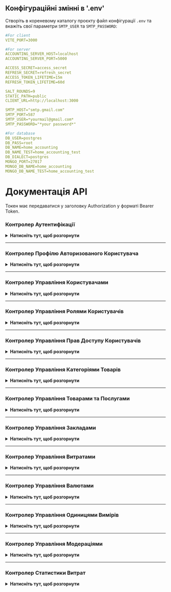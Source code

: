 ## Конфігураційні змінні в '.env'

Створіть в кореневому каталогу проєкту файл конфігурації `.env` та вкажіть свої параметри `SMTP_USER` та `SMTP_PASSWORD`:

```yaml
#For client
VITE_PORT=3000

#For server
ACCOUNTING_SERVER_HOST=localhost
ACCOUNTING_SERVER_PORT=5000

ACCESS_SECRET=access_secret
REFRESH_SECRET=refresh_secret
ACCESS_TOKEN_LIFETIME=15m
REFRESH_TOKEN_LIFETIME=60d

SALT_ROUNDS=9
STATIC_PATH=public
CLIENT_URL=http://localhost:3000

SMTP_HOST="smtp.gmail.com"
SMTP_PORT=587
SMTP_USER=*yourmail@gmail.com*
SMTP_PASSWORD="*your password*"

#For database
DB_USER=postgres
DB_PASS=root
DB_NAME=home_accounting
DB_NAME_TEST=home_accounting_test
DB_DIALECT=postgres
MONGO_PORT=27017
MONGO_DB_NAME=home_accounting
MONGO_DB_NAME_TEST=home_accounting_test
```

# Документація API

Токен має передаватися у заголовку Authorization у форматі Bearer Token.

### Контролер Аутентифікації

<details>
  <summary><strong>Натисніть тут, щоб розгорнути</strong></summary>
  
Цей контролер відповідає за реєстрацію, авторизацію та відновлення паролю користувача.

#### 1. Реєстрація користувача

**Метод**: POST  
**URL**: `/api/auth/registration`  
**Опис**: Створює нового користувача  
**Доступ лише для авторизованих користувачів**: Ні

**Тіло запиту**:

```json
{
  "fullName": "Микола Щербак",
  "email": "m.scherbak93801@gmail.com",
  "password": "Qwerty12"
}
```

**Приклад відповіді**:

```json
{
  "accessToken": "JWT access токен",
  "refreshToken": "JWT refresh токен",
  "user": {
    "uuid": "UUID користувача",
    "fullName": "Микола Щербак",
    "emailConfirm": "Очікує підтвердження",
    "role": "Users",
    "photo": ""
  },
  "permissions": ["ADD_ESTABLISHMENTS", "EDIT_ESTABLISHMENTS"]
}
```

---

#### 2. Логін користувача

**Метод**: POST  
**URL**: `/api/auth/login`  
**Опис**: Логін користувача, видає JWT токени  
**Доступ лише для авторизованих користувачів**: Ні

**Тіло запиту**:

```json
{
  "email": "m.scherbak93801@gmail.com",
  "password": "Qwerty12"
}
```

**Приклад відповіді**:

```json
{
  "accessToken": "JWT access токен",
  "refreshToken": "JWT refresh токен",
  "user": {
    "uuid": "UUID користувача",
    "fullName": "Микола Щербак",
    "emailConfirm": "Очікує підтвердження",
    "role": "Users",
    "photo": ""
  },
  "permissions": ["ADD_ESTABLISHMENTS", "EDIT_ESTABLISHMENTS"]
}
```

---

#### 3. Логаут користувача

**Метод**: GET  
**URL**: `/api/auth/logout`  
**Опис**: Видаляє refresh токен і завершує сесію користувача  
**Доступ лише для авторизованих користувачів**: Ні  
**Тіло запиту**: не потрібне  
**Приклад відповіді**: 200 OK

---

#### 4. Оновлення токенів (Refresh)

**Метод**: GET  
**URL**: `/api/auth/refresh`  
**Опис**: Оновлює JWT токени, використовуючи refresh токен з cookies  
**Доступ лише для авторизованих користувачів**: Так  
**Тіло запиту**: не потрібне

**Приклад відповіді**:

```json
{
  "accessToken": "JWT access токен",
  "refreshToken": "JWT refresh токен",
  "user": {
    "uuid": "UUID користувача",
    "fullName": "Микола Щербак",
    "emailConfirm": "Очікує підтвердження",
    "role": "Users",
    "photo": ""
  },
  "permissions": ["ADD_ESTABLISHMENTS", "EDIT_ESTABLISHMENTS"]
}
```

---

#### 5. Запит на скидання паролю

**Метод**: POST  
**URL**: `/api/auth/forgot`  
**Опис**: Відправляє на електронну пошту користувача посилання для скидання пароля  
**Доступ лише для авторизованих користувачів**: Ні

**Тіло запиту**:

```json
{
  "email": "m.scherbak93801@gmail.com"
}
```

**Приклад відповіді**:

```json
{
  "severity": "success",
  "title": "Скидання паролю...",
  "message": "На Вашу електронну адресу відправлено повідомлення з подальшими інструкціями"
}
```

---

#### 6. Перенаправлення на сторінку для скидання паролю

**Метод**: GET  
**URL**: `/api/auth/reset-password`  
**Опис**: Перевіряє токен для скидання пароля і перенаправляє користувача на сторінку введення нового пароля  
**Доступ лише для авторизованих користувачів**: Ні  
**Тіло запиту**: не потрібне  
**Приклад відповіді**: 301 Redirect

---

#### 7. Скидання паролю

**Метод**: POST  
**URL**: `/api/auth/reset?token={uuid_token}`  
**Опис**: Скидає пароль користувача за допомогою токена для скидання пароля  
**Доступ лише для авторизованих користувачів**: Ні

**Тіло запиту**:

```json
{
  "newPassword": "Qwerty12",
  "confirmNewPassword": "Qwerty12"
}
```

**Приклад відповіді**:

```json
{
  "severity": "success",
  "title": "Скидання паролю...",
  "message": "Ваш пароль успішно змінено"
}
```

</details>

---

### Контролер Профілю Авторизованого Користувача

<details>
  <summary><strong>Натисніть тут, щоб розгорнути</strong></summary>

Цей контролер відповідає за управління профілем поточного залогіненого користувача.

#### 1. Перегляд даних профілю поточного користувача

**Метод**: GET  
**URL**: `/api/profile`  
**Опис**: Отримує профіль поточного залогіненого користувача  
**Доступ лише для авторизованих користувачів**: Так  
**Тіло запиту**: не потрібне

**Приклад відповіді**:

```json
{
  "uuid": "UUID поточного користувача",
  "fullName": "Повне ім'я користувача",
  "role": {
    "UUID ролі користувача",
    "Назва ролі користувача"
  },
  "photo": "Ім'я файлу фото користувача (якщо є)",
  "email": "Email користувача",
  "emailConfirm": "Статус підтвердження email користувача",
  "creation": {
    "createdAt": "Дата та час створення облікового запису",
    "updatedAt": "Дата та час редагування облікового запису"
  },
  "permissions": [
    {
      "uuid": "UUID права доступу",
      "title": "НАЗВА_ПРАВА_ДОСТУПУ"
    },
    ...
  ]
}
```

---

#### 2. Підтвердження email нового користувача

**Метод**: GET  
**URL**: `/api/profile/confirm?token={uuid_token}`  
**Опис**: Підтверджує email користувача за допомогою токена  
**Доступ лише для авторизованих користувачів**: Так  
**Тіло запиту**: не потрібне  
**Приклад відповіді**: 301 Redirect

---

#### 3. Повторне відправлення посилання для підтвердження email

**Метод**: GET  
**URL**: `/api/profile/resend`  
**Опис**: Повторно надсилає лист для підтвердження email  
**Доступ лише для авторизованих користувачів**: Так  
**Тіло запиту**: не потрібне  
**Приклад відповіді**: 301 Redirect

---

#### 4. Редагування даних профілю поточного користувача

**Метод**: PATCH  
**URL**: `/api/profile`  
**Опис**: Оновлює профіль поточного залогіненого користувача  
**Доступ лише для авторизованих користувачів**: Так

**Тіло запиту**:

```json
{
  "fullName": "Євген Коваленко",
  "email": "new_mail@gmail.com (необов'язково)",
  "role": "Administrators (необов'язково)"
}
```

**Приклад відповіді**:

```json
{
  "accessToken": "JWT access токен",
  "refreshToken": "JWT refresh токен",
  "user": {
    "uuid": "UUID користувача",
    "fullName": "Євген Коваленко",
    "emailConfirm": "Очікує підтвердження",
    "role": "Administrators",
    "photo": ""
  },
  "permissions": ["ADD_ESTABLISHMENTS", "EDIT_ESTABLISHMENTS"]
}
```

---

#### 5. Зміна пароля поточного користувача

**Метод**: PATCH  
**URL**: `/api/profile/password`  
**Опис**: Оновлює пароль поточного користувача  
**Доступ лише для авторизованих користувачів**: Так

**Тіло запиту**:

```json
{
  "newPassword": "Qwerty12",
  "confirmNewPassword": "Qwerty12"
}
```

**Приклад відповіді**:

```json
{
  "accessToken": "JWT access токен",
  "refreshToken": "JWT refresh токен",
  "user": {
    "uuid": "UUID користувача",
    "fullName": "Євген Коваленко",
    "emailConfirm": "Очікує підтвердження",
    "role": "Administrators",
    "photo": ""
  },
  "permissions": ["ADD_ESTABLISHMENTS", "EDIT_ESTABLISHMENTS"]
}
```

---

#### 6. Зміна фото користувача

**Метод**: PATCH  
**URL**: `/api/profile/photo`  
**Опис**: Оновлює аватар користувача  
**Доступ лише для авторизованих користувачів**: Так  
**Формат запиту**: FormData

**Тіло запиту**:

```json
{
  "photo": "(файл зображення)"
}
```

**Приклад відповіді**:

```json
{
  "uuid": "UUID користувача",
  "photo": "1730713568386-evgen.kovalenko.jpg"
}
```

---

#### 7. Видалення фото користувача

**Метод**: DELETE  
**URL**: `/api/profile/photo`  
**Опис**: Видаляє аватар користувача, повертаючи його до дефолтного  
**Доступ лише для авторизованих користувачів**: Так  
**Тіло запиту**: не потрібне

**Приклад відповіді**:

```json
{
  "uuid": "UUID користувача",
  "photo": ""
}
```

---

#### 8. Видалення облікового запису користувача

**Метод**: DELETE  
**URL**: `/api/profile`  
**Опис**: Видаляє обліковий запис поточного користувача  
**Доступ лише для авторизованих користувачів**: Так  
**Тіло запиту**: не потрібне  
**Приклад відповіді**: 200 OK

</details>

---

### Контролер Управління Користувачами

<details>
  <summary><strong>Натисніть тут, щоб розгорнути</strong></summary>

Цей контролер відповідає за управління користувачами, редагування профілів, перегляд та видалення їхніх даних.

#### 1. Отримання списку всіх користувачів

**Метод**: GET  
**URL**: `/api/users`  
**Опис**: Повертає список користувачів з підтримкою пагінації, сортування та фільтрації за статусом  
**Доступ лише для авторизованих користувачів**: Так  
**Тіло запиту**: не потрібне

**Параметри запиту**:

- `limit` - кількість елементів на сторінці (за замовчуванням 5)
- `offset` - кількість елементів, які потрібно пропустити
- `emailConfirm` - поле для фільтрації списку (за замовчуванням `all`)
- `sort` - поле для сортування (за замовчуванням `uuid`)
- `order` - напрям сортування (`asc` або `desc`, за замовчуванням `asc`)

**Приклад відповіді**:

```json
[
  {
    "uuid": "UUID користувача",
    "fullName": "Повне ім'я користувача",
    "photo": "Ім'я файлу фото користувача (якщо є)",
  },
  ...
]
```

---

#### 2. Перегляд даних користувача за UUID

**Метод**: GET  
**URL**: `/api/users/{uuid}`  
**Опис**: Отримує інформацію про користувача за його UUID. Потрібні права доступу `FULL_PROFILE_VIEWER` або `LIMITED_PROFILE_VIEWER`  
**Доступ лише для авторизованих користувачів**: Так  
**Тіло запиту**: не потрібне

**Приклад відповіді, якщо поточний залогінений користувач має дозвіл FULL_PROFILE_VIEWER**:

```json
{
  "uuid": "UUID користувача",
  "fullName": "Повне ім'я користувача",
  "role": {
    "uuid": "UUID ролі користувача",
    "title": "Назва ролі користувача"
  },
  "photo": "Ім'я файлу фото користувача (якщо є)",
  "email": "Email користувача",
  "emailConfirm": "Статус підтвердження email користувача",
  "creation": {
    "createdAt": "Дата та час створення облікового запису",
    "updatedAt": "Дата та час редагування облікового запису"
  },
  "permissions": [
    {
      "uuid": "UUID права доступу",
      "title": "НАЗВА_ПРАВА_ДОСТУПУ"
    },
    ...
  ]
}
```

**Приклад відповіді, якщо поточний залогінений користувач має дозвіл LIMITED_PROFILE_VIEWER**:

```json
{
  "uuid": "UUID користувача",
  "fullName": "Повне ім'я користувача",
  "role": {
    "uuid": "UUID ролі користувача",
    "title": "Назва ролі користувача"
  },
  "photo": "Ім'я файлу фото користувача (якщо є)",
  "creation": {
    "createdAt": "Дата та час створення облікового запису",
    "updatedAt": "Дата та час редагування облікового запису"
  }
}
```

---

#### 3. Редагування даних користувача за UUID

**Метод**: PATCH  
**URL**: `/api/users/{uuid}`  
**Опис**: Оновлює інформацію про користувача за його UUID. Потрібні права доступу `EDIT_USERS`  
**Доступ лише для авторизованих користувачів**: Так

**Тіло запиту**:

```json
{
  "fullName": "Євген Коваленко",
  "email": "new_mail@gmail.com (необов'язково)",
  "role": "Administrators (необов'язково)"
}
```

**Приклад відповіді**:

```json
{
  "accessToken": "JWT access токен",
  "refreshToken": "JWT refresh токен",
  "user": {
    "uuid": "UUID користувача",
    "fullName": "Євген Коваленко",
    "emailConfirm": "Очікує підтвердження",
    "role": "Administrators",
    "photo": ""
  },
  "permissions": ["ADD_ESTABLISHMENTS", "EDIT_ESTABLISHMENTS"]
}
```

---

#### 4. Зміна пароля поточного користувача за UUID

**Метод**: PATCH  
**URL**: `/api/users/{uuid}/password`  
**Опис**: Оновлює пароль облікового запису користувача за його UUID. Потрібні права доступу `EDIT_USERS`  
**Доступ лише для авторизованих користувачів**: Так

**Тіло запиту**:

```json
{
  "newPassword": "Qwerty12",
  "confirmNewPassword": "Qwerty12"
}
```

**Приклад відповіді**:

```json
{
  "accessToken": "JWT access токен",
  "refreshToken": "JWT refresh токен",
  "user": {
    "uuid": "UUID користувача",
    "fullName": "Євген Коваленко",
    "emailConfirm": "Очікує підтвердження",
    "role": "Administrators",
    "photo": ""
  },
  "permissions": ["ADD_ESTABLISHMENTS", "EDIT_ESTABLISHMENTS"]
}
```

---

#### 5. Зміна фото користувача за UUID

**Метод**: PATCH  
**URL**: `/api/users/{uuid}/photo`  
**Опис**: Оновлює аватар користувача за його UUID. Потрібні права доступу `EDIT_USERS`  
**Доступ лише для авторизованих користувачів**: Так  
**Формат запиту**: FormData

**Тіло запиту**:

```json
{
  "photo": "(файл зображення)"
}
```

**Приклад відповіді**:

```json
{
  "uuid": "UUID користувача",
  "photo": "1730713568386-evgen.kovalenko.jpg"
}
```

---

#### 6. Видалення фото користувача за UUID

**Метод**: DELETE  
**URL**: `/api/users/{uuid}/photo`  
**Опис**: Видаляє аватар користувача за його UUID, повертаючи його до дефолтного. Потрібні права доступу `EDIT_USERS`  
**Доступ лише для авторизованих користувачів**: Так  
**Тіло запиту**: не потрібне

**Приклад відповіді**:

```json
{
  "uuid": "UUID користувача",
  "photo": ""
}
```

---

#### 7. Видалення облікового запису користувача за UUID

**Метод**: DELETE  
**URL**: `/api/users/{uuid}`  
**Опис**: Видаляє користувача за UUID. Потрібні права доступу `REMOVE_USERS`  
**Доступ лише для авторизованих користувачів**: Так  
**Тіло запиту**: не потрібне  
**Приклад відповіді**: 200 OK

</details>

---

### Контролер Управління Ролями Користувачів

<details>
  <summary><strong>Натисніть тут, щоб розгорнути</strong></summary>

Цей контролер відповідає за управління ролями користувачів, перегляд, створення, редагування та видалення ролей, зміна дозволів для ролей.

#### 1. Отримання списку всіх ролей

**Метод**: GET  
**URL**: `/api/roles`  
**Опис**: Повертає список ролей з підтримкою пагінації та сортування  
**Доступ лише для авторизованих користувачів**: Так  
**Тіло запиту**: не потрібне

**Параметри запиту**:

- `limit` - кількість елементів на сторінці (за замовчуванням 5)
- `offset` - кількість елементів, які потрібно пропустити
- `sort` - поле для сортування (за замовчуванням `uuid`)
- `order` - напрям сортування (`asc` або `desc`, за замовчуванням `asc`)

**Приклад відповіді**:

```json
[
  {
    "uuid": "UUID ролі",
    "title": "Назва ролі",
  },
  ...
]
```

---

#### 2. Перегляд даних ролі за UUID

**Метод**: GET  
**URL**: `/api/roles/{uuid}`  
**Опис**: Отримує інформацію про роль за його UUID  
**Доступ лише для авторизованих користувачів**: Так  
**Тіло запиту**: не потрібне

**Приклад відповіді**:

```json
{
  "uuid": "UUID ролі",
  "title": "Назва ролі",
  "description": "Опис ролі (якщо є)",
  "permissions": [
    {
      "uuid": "UUID права доступу",
      "title": "НАЗВА_ПРАВА_ДОСТУПУ",
      "description": "Детальний опис права доступу"
    },
    ...
  ],
  "creation": {
    "createdAt": "Дата та час створення ролі",
    "updatedAt": "Дата та час редагування ролі"
  }
}
```

---

#### 3. Створення нової ролі

**Метод**: POST  
**URL**: `/api/roles`  
**Опис**: Створює нову роль. Потрібні права доступу `ADD_ROLES`  
**Доступ лише для авторизованих користувачів**: Так

**Тіло запиту**:

```json
{
  "title": "Нова роль користувача",
  "description": "Опис ролі (необов'язково)",
  "permissions": ["ADD_CATEGORIES", "ADD_PRODUCTS"]
}
```

**Приклад відповіді**:

```json
{
  "uuid": "UUID ролі",
  "title": "Нова роль користувача",
  "description": "Опис ролі",
  "permissions": [
    {
      "uuid": "UUID права доступу",
      "title": "ADD_CATEGORIES",
      "description": "Додавання нових товарів"
    },
    {
      "uuid": "UUID права доступу",
      "title": "ADD_PRODUCTS",
      "description": "Додавання товарів та послуг"
    },
    ...
  ],
  "creation": {
    "createdAt": "Дата та час створення ролі",
    "updatedAt": "Дата та час редагування ролі"
  }
}
```

---

#### 4. Редагування даних ролі за UUID

**Метод**: PATCH  
**URL**: `/api/roles/{uuid}`  
**Опис**: Оновлює інформацію про роль за його UUID. Потрібні права доступу `EDIT_ROLES`  
**Доступ лише для авторизованих користувачів**: Так

**Тіло запиту**:

```json
{
  "title": "Оновлена назва ролі користувача",
  "description": "Оновлений опис ролі користувача",
  "permissions": ["EDIT_ESTABLISHMENTS"]
}
```

**Приклад відповіді**:

```json
{
  "uuid": "UUID ролі",
  "title": "Оновлена назва ролі користувача",
  "description": "Оновлений опис ролі користувача",
  "permissions": [
    {
      "uuid": "UUID права доступу",
      "title": "EDIT_ESTABLISHMENTS",
      "description": "Редагування закладів"
    }
  ],
  "creation": {
    "createdAt": "Дата та час створення ролі",
    "updatedAt": "Дата та час редагування ролі"
  }
}
```

---

#### 5. Видалення ролі за UUID

**Метод**: DELETE  
**URL**: `/api/roles/{uuid}`  
**Опис**: Видаляє роль за UUID. Потрібні права доступу `REMOVE_ROLES`  
**Доступ лише для авторизованих користувачів**: Так  
**Тіло запиту**: не потрібне  
**Приклад відповіді**: 200 OK

</details>

---

### Контролер Управління Прав Доступу Користувачів

<details>
  <summary><strong>Натисніть тут, щоб розгорнути</strong></summary>

Цей контролер відповідає за управління правами доступу користувачів.

#### 1. Отримання списку всіх прав доступу

**Метод**: GET  
**URL**: `/api/permissions`  
**Опис**: Повертає список всіх прав доступу  
**Доступ лише для авторизованих користувачів**: Так  
**Тіло запиту**: не потрібне

**Приклад відповіді**:

```json
[
  {
    "uuid": "UUID права доступу",
    "title": "НАЗВА_ПРАВА_ДОСТУПУ",
    "description": "Детальний опис права доступу"
  },
  ...
]
```

</details>

---

### Контролер Управління Категоріями Товарів

<details>
  <summary><strong>Натисніть тут, щоб розгорнути</strong></summary>

Цей контролер відповідає за управління категоріями товарів, перегляд, створення, редагування та видалення категорій.

#### 1. Отримання списку всіх категорій

**Метод**: GET  
**URL**: `/api/categories`  
**Опис**: Повертає список категорій з підтримкою пагінації, сортування та фільтрації за статусом  
**Доступ лише для авторизованих користувачів**: Так  
**Тіло запиту**: не потрібне

**Параметри запиту**:

- `limit` - кількість елементів на сторінку (за замовчуванням 5)
- `offset` - кількість елементів, які потрібно пропустити
- `status` - поле для фільтрації списку (за замовчуванням `approved`)
- `sort` - поле для сортування (за замовчуванням `uuid`)
- `order` - напрям сортування (`asc` або `desc`, за замовчуванням `asc`)

**Приклад відповіді**:

```json
[
  {
    "uuid": "UUID категорії",
    "title": "Назва категорії"
  },
  ...
]
```

---

#### 2. Перегляд даних категорії за UUID

**Метод**: GET  
**URL**: `/api/categories/{uuid}`  
**Опис**: Отримує інформацію про категорію за його UUID  
**Доступ лише для авторизованих користувачів**: Так  
**Тіло запиту**: не потрібне

**Приклад відповіді**:

```json
{
  "uuid": "UUID категорії",
  "title": "Назва категорії",
  "contentType": "Категорія",
  "status": "Статус модерації",
  "moderation": {
    "moderatorUuid": "UUID модератора",
    "moderatorFullName": "Повне ім'я модератора"
  },
  "creation": {
    "creatorUuid": "UUID автора",
    "creatorFullName": "Повне ім'я автора",
    "createdAt": "Дата та час створення категорії",
    "updatedAt": "Дата та час редагування категорії"
  }
}
```

---

#### 3. Створення нової категорії

**Метод**: POST  
**URL**: `/api/categories`  
**Опис**: Створює нову категорію. Потрібні права доступу `ADD_CATEGORIES`  
**Доступ лише для авторизованих користувачів**: Так

**Тіло запиту**:

```json
{
  "title": "Нова категорія"
}
```

**Приклад відповіді**:

```json
{
  "uuid": "UUID категорії",
  "title": "Нова категорія",
  "contentType": "Категорія",
  "status": "Затверджено",
  "moderation": {
    "moderatorUuid": "UUID модератора",
    "moderatorFullName": "Повне ім'я модератора"
  },
  "creation": {
    "creatorUuid": "UUID автора",
    "creatorFullName": "Повне ім'я автора",
    "createdAt": "Дата та час створення категорії",
    "updatedAt": "Дата та час редагування категорії"
  }
}
```

---

#### 4. Редагування даних категорії за UUID

**Метод**: PATCH  
**URL**: `/api/categories/{uuid}`  
**Опис**: Оновлює інформацію про категорію за його UUID. Потрібні права доступу `EDIT_CATEGORIES`  
**Доступ лише для авторизованих користувачів**: Так

**Тіло запиту**:

```json
{
  "title": "Оновлена назва категорії"
}
```

**Приклад відповіді**:

```json
{
  "uuid": "UUID категорії",
  "title": "Оновлена назва категорії",
  "contentType": "Категорія",
  "status": "Затверджено",
  "moderation": {
    "moderatorUuid": "UUID модератора",
    "moderatorFullName": "Повне ім'я модератора"
  },
  "creation": {
    "creatorUuid": "UUID автора",
    "creatorFullName": "Повне ім'я автора",
    "createdAt": "Дата та час створення категорії",
    "updatedAt": "Дата та час редагування категорії"
  }
}
```

---

#### 5. Видалення категорії за UUID

**Метод**: DELETE  
**URL**: `/api/categories/{uuid}`  
**Опис**: Видаляє категорію за UUID. Потрібні права доступу `REMOVE_CATEGORIES`  
**Доступ лише для авторизованих користувачів**: Так  
**Тіло запиту**: не потрібне  
**Приклад відповіді**: 200 OK

</details>

---

### Контролер Управління Товарами та Послугами

<details>
  <summary><strong>Натисніть тут, щоб розгорнути</strong></summary>

Цей контролер відповідає за управління товарами та послугами, перегляд, створення, редагування та видалення товарів та послуг.

#### 1. Отримання списку всіх товарів та послуг

**Метод**: GET  
**URL**: `/api/products`  
**Опис**: Повертає список товарів та послуг з підтримкою пагінації, сортування та фільтрації за статусом  
**Доступ лише для авторизованих користувачів**: Так  
**Тіло запиту**: не потрібне

**Параметри запиту**:

- `limit` - кількість елементів на сторінку (за замовчуванням 5)
- `offset` - кількість елементів, які потрібно пропустити
- `status` - поле для фільтрації списку (за замовчуванням `approved`)
- `sort` - поле для сортування (за замовчуванням `uuid`)
- `order` - напрям сортування (`asc` або `desc`, за замовчуванням `asc`)

**Приклад відповіді**:

```json
[
  {
    "uuid": "UUID товару/послуги",
    "title": "Назва товару/послуги",
    "category": "Категорія товару/послуги (якщо є)"
  },
  ...
]
```

---

#### 2. Перегляд даних товару/послуги за UUID

**Метод**: GET  
**URL**: `/api/products/{uuid}`  
**Опис**: Отримує інформацію про товар/послугу за його UUID  
**Доступ лише для авторизованих користувачів**: Так  
**Тіло запиту**: не потрібне

**Приклад відповіді**:

```json
{
  "uuid": "UUID товару/послуги",
  "title": "Назва товару/послуги",
  "contentType": "Товар",
  "status": "Статус модерації",
  "moderation": {
    "moderatorUuid": "UUID модератора",
    "moderatorFullName": "Повне ім'я модератора"
  },
  "creation": {
    "creatorUuid": "UUID автора",
    "creatorFullName": "Повне ім'я автора",
    "createdAt": "Дата та час створення товару/послуги",
    "updatedAt": "Дата та час редагування товару/послуги"
  },
  "category": {
    "uuid": "UUID категорії товару/послуги",
    "title": "Назва категорії товару/послуги"
  }
}
```

---

#### 3. Створення нового товару/послуги

**Метод**: POST  
**URL**: `/api/products`  
**Опис**: Створює новий товар/послугу. Потрібні права доступу `ADD_PRODUCTS`  
**Доступ лише для авторизованих користувачів**: Так

**Тіло запиту**:

```json
{
  "title": "Новий товар",
  "category": "Категорія товару (необов'язково)"
}
```

**Приклад відповіді**:

```json
{
  "uuid": "UUID товару/послуги",
  "title": "Новий товар",
  "contentType": "Товар",
  "status": "Очікує модерації",
  "moderation": {
    "moderatorUuid": "",
    "moderatorFullName": ""
  },
  "creation": {
    "creatorUuid": "UUID автора",
    "creatorFullName": "Повне ім'я автора",
    "createdAt": "Дата та час створення товару/послуги",
    "updatedAt": "Дата та час редагування товару/послуги"
  }
}
```

---

#### 4. Редагування даних товару/послуги за UUID

**Метод**: PATCH  
**URL**: `/api/products/{uuid}`  
**Опис**: Оновлює інформацію про товар/послугу за його UUID. Потрібні права доступу `EDIT_PRODUCTS`  
**Доступ лише для авторизованих користувачів**: Так

**Тіло запиту**:

```json
{
  "title": "Оновлена назва товару",
  "category": "Категорія товару/послуги (необов'язково)"
}
```

**Приклад відповіді**:

```json
{
  "uuid": "UUID товару/послуги",
  "title": "Оновлена назва товару",
  "contentType": "Товар",
  "status": "Очікує модерації",
  "moderation": {
    "moderatorUuid": "",
    "moderatorFullName": ""
  },
  "creation": {
    "creatorUuid": "UUID автора",
    "creatorFullName": "Повне ім'я автора",
    "createdAt": "Дата та час створення товару/послуги",
    "updatedAt": "Дата та час редагування товару/послуги"
  }
}
```

---

#### 5. Видалення товару/послуги за UUID

**Метод**: DELETE  
**URL**: `/api/products/{uuid}`  
**Опис**: Видаляє товар/послугу за UUID. Потрібні права доступу `REMOVE_PRODUCTS`  
**Доступ лише для авторизованих користувачів**: Так  
**Тіло запиту**: не потрібне  
**Приклад відповіді**: 200 OK

</details>

---

### Контролер Управління Закладами

<details>
  <summary><strong>Натисніть тут, щоб розгорнути</strong></summary>

Цей контролер відповідає за управління закладами, перегляд, створення, редагування та видалення закладів.

#### 1. Отримання списку всіх закладів

**Метод**: GET  
**URL**: `/api/establishments`  
**Опис**: Повертає список закладів з підтримкою пагінації, сортування та фільтрації за статусом  
**Доступ лише для авторизованих користувачів**: Так  
**Тіло запиту**: не потрібне

**Параметри запиту**:

- `limit` - кількість елементів на сторінку (за замовчуванням 5)
- `offset` - кількість елементів, які потрібно пропустити
- `status` - поле для фільтрації списку (за замовчуванням `approved`)
- `sort` - поле для сортування (за замовчуванням `uuid`)
- `order` - напрям сортування (`asc` або `desc`, за замовчуванням `asc`)

**Приклад відповіді**:

```json
[
  {
    "uuid": "UUID закладу",
    "title": "Назва закладу",
    "logo": "Ім'я файлу логотипу закладу (якщо є)"
  },
  ...
]
```

---

#### 2. Перегляд даних закладу за UUID

**Метод**: GET  
**URL**: `/api/establishments/{uuid}`  
**Опис**: Отримує інформацію про заклад за його UUID  
**Доступ лише для авторизованих користувачів**: Так  
**Тіло запиту**: не потрібне

**Приклад відповіді**:

```json
{
  "uuid": "UUID закладу",
  "title": "Назва закладу",
  "contentType": "Заклад",
  "description": "Опис закладу (якщо є)",
  "url": "Посилання на сайт закладу (якщо є)",
  "logo": "Ім'я файлу логотипу закладу (якщо є)",
  "status": "Статус модерації",
  "moderation": {
    "moderatorUuid": "UUID модератора",
    "moderatorFullName": "Повне ім'я модератора"
  },
  "creation": {
    "creatorUuid": "UUID автора",
    "creatorFullName": "Повне ім'я автора",
    "createdAt": "Дата та час створення закладу",
    "updatedAt": "Дата та час редагування закладу"
  }
}
```

---

#### 3. Створення нового закладу

**Метод**: POST  
**URL**: `/api/establishments`  
**Опис**: Створює новий заклад. Потрібні права доступу `ADD_ESTABLISHMENTS`  
**Доступ лише для авторизованих користувачів**: Так

**Тіло запиту**:

```json
{
  "title": "Новий заклад",
  "description": "Опис закладу (необов'язково)",
  "url": "Посилання на сайт закладу (необов'язково)"
}
```

**Приклад відповіді**:

```json
{
  "uuid": "UUID закладу",
  "title": "Новий заклад",
  "contentType": "Заклад",
  "description": "",
  "url": "",
  "logo": "",
  "status": "Затверджено",
  "moderation": {
    "moderatorUuid": "UUID модератора",
    "moderatorFullName": "Повне ім'я модератора"
  },
  "creation": {
    "creatorUuid": "UUID автора",
    "creatorFullName": "Повне ім'я автора",
    "createdAt": "Дата та час створення закладу",
    "updatedAt": "Дата та час редагування закладу"
  }
}
```

---

#### 4. Редагування даних закладу за UUID

**Метод**: PATCH  
**URL**: `/api/establishments/{uuid}`  
**Опис**: Оновлює інформацію про заклад за його UUID. Потрібні права доступу `EDIT_ESTABLISHMENTS`  
**Доступ лише для авторизованих користувачів**: Так

**Тіло запиту**:

```json
{
  "title": "АТБ",
  "description": "Заклад АТБ",
  "url": "https://www.atb.com.ua"
}
```

**Приклад відповіді**:

```json
{
  "uuid": "UUID закладу",
  "title": "АТБ",
  "contentType": "Заклад",
  "description": "Заклад АТБ",
  "url": "https://www.atb.com.ua",
  "logo": "",
  "status": "Затверджено",
  "moderation": {
    "moderatorUuid": "UUID модератора",
    "moderatorFullName": "Повне ім'я модератора"
  },
  "creation": {
    "creatorUuid": "UUID автора",
    "creatorFullName": "Повне ім'я автора",
    "createdAt": "Дата та час створення закладу",
    "updatedAt": "Дата та час редагування закладу"
  }
}
```

---

#### 5. Зміна логотипу закладу за UUID

**Метод**: PATCH  
**URL**: `/api/establishments/{uuid}/logo`  
**Опис**: Оновлює логотип закладу за його UUID. Потрібні права доступу `EDIT_ESTABLISHMENTS`  
**Доступ лише для авторизованих користувачів**: Так  
**Формат запиту**: FormData

**Тіло запиту**:

```json
{
  "logo": "(файл зображення)"
}
```

**Приклад відповіді**:

```json
{
  "uuid": "UUID закладу",
  "title": "АТБ",
  "contentType": "Заклад",
  "description": "Заклад АТБ",
  "url": "https://www.atb.com.ua",
  "logo": "1730713465136-atb.png",
  "status": "Затверджено",
  "moderation": {
    "moderatorUuid": "UUID модератора",
    "moderatorFullName": "Повне ім'я модератора"
  },
  "creation": {
    "creatorUuid": "UUID автора",
    "creatorFullName": "Повне ім'я автора",
    "createdAt": "Дата та час створення закладу",
    "updatedAt": "Дата та час редагування закладу"
  }
}
```

---

#### 6. Видалення логотипу закладу за UUID

**Метод**: DELETE  
**URL**: `/api/establishments/{uuid}/logo`  
**Опис**: Видаляє логотип закладу за його UUID, повертаючи його до дефолтного. Потрібні права доступу `EDIT_ESTABLISHMENTS`  
**Доступ лише для авторизованих користувачів**: Так  
**Тіло запиту**: не потрібне

**Приклад відповіді**:

```json
{
  "uuid": "UUID закладу",
  "title": "АТБ",
  "contentType": "Заклад",
  "description": "Заклад АТБ",
  "url": "https://www.atb.com.ua",
  "logo": "",
  "status": "Затверджено",
  "moderation": {
    "moderatorUuid": "UUID модератора",
    "moderatorFullName": "Повне ім'я модератора"
  },
  "creation": {
    "creatorUuid": "UUID автора",
    "creatorFullName": "Повне ім'я автора",
    "createdAt": "Дата та час створення закладу",
    "updatedAt": "Дата та час редагування закладу"
  }
}
```

---

#### 7. Видалення закладу за UUID

**Метод**: DELETE  
**URL**: `/api/establishments/{uuid}`  
**Опис**: Видаляє заклад за UUID. Потрібні права доступу `REMOVE_ESTABLISHMENTS`  
**Доступ лише для авторизованих користувачів**: Так  
**Тіло запиту**: не потрібне  
**Приклад відповіді**: 200 OK

</details>

---

### Контролер Управління Витратами

<details>
  <summary><strong>Натисніть тут, щоб розгорнути</strong></summary>

Цей контролер відповідає за управління витратами, перегляд, створення, редагування та видалення витрат.

#### 1. Отримання списку всіх витрат

**Метод**: GET  
**URL**: `/api/expenses`  
**Опис**: Повертає список витрат з підтримкою пагінації, сортування та фільтрації за періодом. Кожен користувач може переглядати ТІЛЬКИ СВОЇ записи  
**Доступ лише для авторизованих користувачів**: Так  
**Тіло запиту**: не потрібне

**Параметри запиту**:

- `limit` - кількість елементів на сторінку (за замовчуванням 5)
- `offset` - кількість елементів, які потрібно пропустити
- `ago` - поле для фільтрації списку (за замовчуванням `allTime`)
- `sort` - поле для сортування (за замовчуванням `uuid`)
- `order` - напрям сортування (`asc` або `desc`, за замовчуванням `asc`)

**Приклад відповіді**:

```json
[
  {
    "uuid": "UUID витрати",
    "date": "Дата здійснення витрати",
    "product": "Назва товару/послуги",
    "establishment": "Назва закладу"
  },
  ...
]
```

---

#### 2. Перегляд даних витрати за UUID

**Метод**: GET  
**URL**: `/api/expenses/{uuid}`  
**Опис**: Отримує інформацію про витрату за його UUID. Кожен користувач може переглядати ТІЛЬКИ СВОЇ записи  
**Доступ лише для авторизованих користувачів**: Так  
**Тіло запиту**: не потрібне

**Приклад відповіді**:

```json
{
  "uuid": "UUID витрати",
  "product": {
    "uuid": "UUID товару/послуги",
    "title": "Назва товару/послуги"
  },
  "quantity": "Кількість одиниць",
  "unitPrice": "Ціна за одиницю",
  "totalPrice": "Загальна ціна за покупку",
  "establishment": {
    "uuid": "UUID закладу",
    "title": "Назва закладу"
  },
  "measure": {
    "uuid": "UUID одиниці виміру",
    "title": "Назва одиниці виміру"
  },
  "currency": {
    "uuid": "UUID валюти",
    "title": "Назва валюти",
    "code": "Міжнародний код валюти"
  },
  "date": "Дата здійснення покупки",
  "creation": {
    "creatorUuid": "UUID автора",
    "creatorFullName": "Повне ім'я автора",
    "createdAt": "Дата та час створення витрати",
    "updatedAt": "Дата та час редагування витрати"
  }
}
```

---

#### 3. Створення нової витрати

**Метод**: POST  
**URL**: `/api/expenses`  
**Опис**: Створює нову витрату. Потрібні права доступу `ADD_EXPENSES`  
**Доступ лише для авторизованих користувачів**: Так

**Тіло запиту**:

```json
{
  "product": "Навушники",
  "quantity": "2",
  "measure": "шт",
  "unitPrice": "500",
  "currency": "Українська гривня",
  "establishment": "Comfy",
  "date": "12 січня 2025"
}
```

**Приклад відповіді**:

```json
{
  "uuid": "UUID витрати",
  "product": {
    "uuid": "UUID товару/послуги",
    "title": "Навушники"
  },
  "quantity": "2",
  "unitPrice": "500",
  "totalPrice": "1000",
  "establishment": {
    "uuid": "UUID закладу",
    "title": "Comfy"
  },
  "measure": {
    "uuid": "UUID одиниці виміру",
    "title": "шт"
  },
  "currency": {
    "uuid": "UUID валюти",
    "title": "Українська гривня"
  },
  "date": "12 січня 2025",
  "creation": {
    "creatorUuid": "UUID автора",
    "creatorFullName": "Повне ім'я автора",
    "createdAt": "Дата та час створення витрати",
    "updatedAt": "Дата та час редагування витрати"
  }
}
```

---

#### 4. Редагування даних витрати за UUID

**Метод**: PATCH  
**URL**: `/api/expenses/{uuid}`  
**Опис**: Оновлює інформацію про витрату за його UUID. Кожен користувач може редагувати ТІЛЬКИ СВОЇ записи. Потрібні права доступу `EDIT_EXPENSES`  
**Доступ лише для авторизованих користувачів**: Так

**Тіло запиту**:

```json
{
  "product": "Ноутбук",
  "quantity": "1",
  "measure": "шт",
  "unitPrice": "850",
  "currency": "Долар США",
  "establishment": "Епіцентр",
  "date": "15 січня 2025"
}
```

**Приклад відповіді**:

```json
{
  "uuid": "UUID витрати",
  "product": {
    "uuid": "UUID товару/послуги",
    "title": "Ноутбук"
  },
  "quantity": "1",
  "unitPrice": "35471.86",
  "totalPrice": "35471.86",
  "establishment": {
    "uuid": "UUID закладу",
    "title": "Епіцентр"
  },
  "measure": {
    "uuid": "UUID одиниці виміру",
    "title": "шт"
  },
  "currency": {
    "uuid": "UUID валюти",
    "title": "Українська гривня"
  },
  "date": "15 січня 2025",
  "creation": {
    "creatorUuid": "UUID автора",
    "creatorFullName": "Повне ім'я автора",
    "createdAt": "Дата та час створення витрати",
    "updatedAt": "Дата та час редагування витрати"
  }
}
```

---

#### 5. Видалення витрати за UUID

**Метод**: DELETE  
**URL**: `/api/expenses/{uuid}`  
**Опис**: Видаляє витрату за UUID. Кожен користувач може видаляти ТІЛЬКИ СВОЇ записи. Потрібні права доступу `REMOVE_EXPENSES`  
**Доступ лише для авторизованих користувачів**: Так  
**Тіло запиту**: не потрібне  
**Приклад відповіді**: 200 OK

</details>

---

### Контролер Управління Валютами

<details>
  <summary><strong>Натисніть тут, щоб розгорнути</strong></summary>

Цей контролер відповідає за управління валютами, перегляд, створення, редагування та видалення валют.

#### 1. Отримання списку всіх валют

**Метод**: GET  
**URL**: `/api/currencies`  
**Опис**: Повертає список валют з підтримкою пагінації та сортування  
**Доступ лише для авторизованих користувачів**: Так  
**Тіло запиту**: не потрібне

**Параметри запиту**:

- `limit` - кількість елементів на сторінку (за замовчуванням 5)
- `offset` - кількість елементів, які потрібно пропустити
- `sort` - поле для сортування (за замовчуванням `uuid`)
- `order` - напрям сортування (`asc` або `desc`, за замовчуванням `asc`)

**Приклад відповіді**:

```json
[
  {
    "uuid": "UUID валюти",
    "title": "Назва валюти",
    "code": "Міжнародний код валюти"
  },
  ...
]
```

---

#### 2. Перегляд даних валюти за UUID

**Метод**: GET  
**URL**: `/api/currencies/{uuid}`  
**Опис**: Отримує інформацію про валюту за його UUID  
**Доступ лише для авторизованих користувачів**: Так  
**Тіло запиту**: не потрібне

**Приклад відповіді**:

```json
{
  "uuid": "UUID валюти",
  "title": "Назва валюти",
  "code": "Міжнародний код валюти",
  "creation": {
    "creatorUuid": "UUID автора",
    "creatorFullName": "Повне ім'я автора",
    "createdAt": "Дата та час створення валюти",
    "updatedAt": "Дата та час редагування валюти"
  }
}
```

---

#### 3. Створення нової валюти

**Метод**: POST  
**URL**: `/api/currencies`  
**Опис**: Створює нову валюту. Потрібні права доступу `ADD_CURRENCIES`  
**Доступ лише для авторизованих користувачів**: Так

**Тіло запиту**:

```json
{
  "title": "Нова валюта",
  "code": "TST"
}
```

**Приклад відповіді**:

```json
{
  "uuid": "UUID валюти",
  "title": "Нова валюта",
  "code": "TST",
  "creation": {
    "creatorUuid": "UUID автора",
    "creatorFullName": "Повне ім'я автора",
    "createdAt": "Дата та час створення валюти",
    "updatedAt": "Дата та час редагування валюти"
  }
}
```

---

#### 4. Редагування даних валюти за UUID

**Метод**: PATCH  
**URL**: `/api/currencies/{uuid}`  
**Опис**: Оновлює інформацію про валюту за його UUID. Потрібні права доступу `EDIT_CURRENCIES`  
**Доступ лише для авторизованих користувачів**: Так

**Тіло запиту**:

```json
{
  "title": "Оновлена валюта",
  "code": "TSS"
}
```

**Приклад відповіді**:

```json
{
  "uuid": "UUID валюти",
  "title": "Оновлена валюта",
  "code": "TSS",
  "creation": {
    "creatorUuid": "UUID автора",
    "creatorFullName": "Повне ім'я автора",
    "createdAt": "Дата та час створення валюти",
    "updatedAt": "Дата та час редагування валюти"
  }
}
```

---

#### 5. Видалення валюти за UUID

**Метод**: DELETE  
**URL**: `/api/currencies/{uuid}`  
**Опис**: Видаляє валюту за UUID. Потрібні права доступу `REMOVE_CURRENCIES`  
**Доступ лише для авторизованих користувачів**: Так  
**Тіло запиту**: не потрібне  
**Приклад відповіді**: 200 OK

</details>

---

### Контролер Управління Одиницями Вимірів

<details>
  <summary><strong>Натисніть тут, щоб розгорнути</strong></summary>

Цей контролер відповідає за управління одиницями вимірів, перегляд, створення, редагування та видалення одиниць.

#### 1. Отримання списку всіх одиниць вимірів

**Метод**: GET  
**URL**: `/api/measures`  
**Опис**: Повертає список одиниць вимірів з підтримкою пагінації та сортування  
**Доступ лише для авторизованих користувачів**: Так  
**Тіло запиту**: не потрібне

**Параметри запиту**:

- `limit` - кількість елементів на сторінку (за замовчуванням 5)
- `offset` - кількість елементів, які потрібно пропустити
- `sort` - поле для сортування (за замовчуванням `uuid`)
- `order` - напрям сортування (`asc` або `desc`, за замовчуванням `asc`)

**Приклад відповіді**:

```json
[
  {
    "uuid": "UUID одиниці вимірів",
    "title": "Назва одиниці вимірів",
    "description": "Опис одиниці вимірів"
  },
  ...
]
```

---

#### 2. Перегляд даних одиниці вимірів за UUID

**Метод**: GET  
**URL**: `/api/measures/{uuid}`  
**Опис**: Отримує інформацію про одиницю вимірів за його UUID  
**Доступ лише для авторизованих користувачів**: Так  
**Тіло запиту**: не потрібне

**Приклад відповіді**:

```json
{
  "uuid": "UUID одиниці вимірів",
  "title": "Назва одиниці вимірів",
  "description": "Опис одиниці вимірів",
  "creation": {
    "creatorUuid": "UUID автора",
    "creatorFullName": "Повне ім'я автора",
    "createdAt": "Дата та час створення одиниці вимірів",
    "updatedAt": "Дата та час редагування одиниці вимірів"
  }
}
```

---

#### 3. Створення нової одиниці вимірів

**Метод**: POST  
**URL**: `/api/measures`  
**Опис**: Створює нову одиницю вимірів. Потрібні права доступу `ADD_MEASURES`  
**Доступ лише для авторизованих користувачів**: Так

**Тіло запиту**:

```json
{
  "title": "Нова одиниця вимірів",
  "description": "Опис одиниці вимірів"
}
```

**Приклад відповіді**:

```json
{
  "uuid": "UUID одиниці вимірів",
  "title": "Нова одиниця вимірів",
  "description": "Опис одиниці вимірів",
  "creation": {
    "creatorUuid": "UUID автора",
    "creatorFullName": "Повне ім'я автора",
    "createdAt": "Дата та час створення одиниці вимірів",
    "updatedAt": "Дата та час редагування одиниці вимірів"
  }
}
```

---

#### 4. Редагування даних одиниці вимірів за UUID

**Метод**: PATCH  
**URL**: `/api/measures/{uuid}`  
**Опис**: Оновлює інформацію про одиницю вимірів за його UUID. Потрібні права доступу `EDIT_MEASURES`  
**Доступ лише для авторизованих користувачів**: Так

**Тіло запиту**:

```json
{
  "title": "Оновлена назва одиниці вимірів",
  "description": "Оновлений опис одиниці вимірів"
}
```

**Приклад відповіді**:

```json
{
  "uuid": "UUID одиниці вимірів",
  "title": "Оновлена назва одиниці вимірів",
  "description": "Оновлений опис одиниці вимірів",
  "creation": {
    "creatorUuid": "UUID автора",
    "creatorFullName": "Повне ім'я автора",
    "createdAt": "Дата та час створення одиниці вимірів",
    "updatedAt": "Дата та час редагування одиниці вимірів"
  }
}
```

---

#### 5. Видалення одиниці вимірів за UUID

**Метод**: DELETE  
**URL**: `/api/measures/{uuid}`  
**Опис**: Видаляє одиницю вимірів за UUID. Потрібні права доступу `REMOVE_MEASURES`  
**Доступ лише для авторизованих користувачів**: Так  
**Тіло запиту**: не потрібне  
**Приклад відповіді**: 200 OK

</details>

---

### Контролер Управління Модераціями

<details>
  <summary><strong>Натисніть тут, щоб розгорнути</strong></summary>

Цей контролер відповідає за управління модераціями, перегляд, схвалення чи відхилення пропозицій.

#### 1. Отримання списку всіх елементів, які побребують модерації

**Метод**: GET  
**URL**: `/api/moderation`  
**Опис**: Повертає список елементів, які потребують модерації, з підтримкою пагінації та сортування  
**Доступ лише для авторизованих користувачів**: Так  
**Тіло запиту**: не потрібне

**Параметри запиту**:

- `limit` - кількість елементів на сторінку (за замовчуванням 5)
- `offset` - кількість елементів, які потрібно пропустити
- `sort` - поле для сортування (за замовчуванням `uuid`)
- `order` - напрям сортування (`asc` або `desc`, за замовчуванням `asc`)

**Приклад відповіді**:

```json
[
  {
    "uuid": "UUID елемента модерації",
    "title": "Назва елемента модерації",
    "contentType": "Тип елемента модерації",
    "path": "Шлях елемента модерації"
  },
  ...
]
```

---

#### 2. Модерація категорій за UUID

**Метод**: PATCH  
**URL**: `/api/moderation/categories/{uuid}`  
**Опис**: Оновлює інформацію про модерацію категорії за його UUID. Потрібні права доступу `MODERATION_CATEGORIES`  
**Доступ лише для авторизованих користувачів**: Так

**Тіло запиту**:

```json
{
  "status": "rejected"
}
```

**Приклад відповіді**:

```json
{
  "uuid": "UUID категорії",
  "title": "Книги",
  "status": "Відхилено",
  "moderation": {
    "moderatorUuid": "UUID модератора",
    "moderatorFullName": "Повне ім'я модератора"
  },
  "creation": {
    "creatorUuid": "UUID автора",
    "creatorFullName": "Повне ім'я автора",
    "createdAt": "Дата та час створення категорії",
    "updatedAt": "Дата та час редагування категорії"
  }
}
```

---

#### 3. Модерація товарів та послуг за UUID

**Метод**: PATCH  
**URL**: `/api/moderation/products/{uuid}`  
**Опис**: Оновлює інформацію про модерацію товарів та послуг за його UUID. Потрібні права доступу `MODERATION_PRODUCTS`  
**Доступ лише для авторизованих користувачів**: Так

**Тіло запиту**:

```json
{
  "status": "approved"
}
```

**Приклад відповіді**:

```json
{
  "uuid": "UUID товару/послуги",
  "title": "Солодка вода",
  "status": "Затверджено",
  "moderation": {
    "moderatorUuid": "UUID модератора",
    "moderatorFullName": "Повне ім'я модератора"
  },
  "creation": {
    "creatorUuid": "UUID автора",
    "creatorFullName": "Повне ім'я автора",
    "createdAt": "Дата та час створення товару/послуги",
    "updatedAt": "Дата та час редагування товару/послуги"
  }
}
```

---

#### 4. Модерація закладів за UUID

**Метод**: PATCH  
**URL**: `/api/moderation/establishments/{uuid}`  
**Опис**: Оновлює інформацію про модерацію закладів за його UUID. Потрібні права доступу `MODERATION_ESTABLISHMENTS`  
**Доступ лише для авторизованих користувачів**: Так

**Тіло запиту**:

```json
{
  "status": "rejected"
}
```

**Приклад відповіді**:

```json
{
  "uuid": "UUID закладу",
  "title": "Сільпо",
  "status": "Відхилено",
  "moderation": {
    "moderatorUuid": "UUID модератора",
    "moderatorFullName": "Повне ім'я модератора"
  },
  "creation": {
    "creatorUuid": "UUID автора",
    "creatorFullName": "Повне ім'я автора",
    "createdAt": "Дата та час створення закладу",
    "updatedAt": "Дата та час редагування закладу"
  }
}
```

</details>

---

### Контролер Статистики Витрат

<details>
  <summary><strong>Натисніть тут, щоб розгорнути</strong></summary>

Цей контролер відповідає за надання статистики витрат по критеріям за період.

#### 1. Отримання списку всіх витрат по категоріям за період

**Метод**: GET  
**URL**: `/api/statistics/categories`  
**Опис**: Повертає список витрат по категоріям за період по поточному користувачу (якщо користувач авторизований) або по всім користувачам  
**Доступ лише для авторизованих користувачів**: Ні  
**Тіло запиту**: не потрібне

**Параметри запиту**:

- `ago` - поле для фільтрації списку (за замовчуванням `allTime`)
- `creatorUuid` - поле для фільтрації списку (за замовчуванням `null`)

**Приклад відповіді**:

```json
[
  {
    "title": "Назва категорії",
    "result": "Сума витрат по категоріям за період"
  },
  ...
]
```

---

#### 2. Отримання списку всіх витрат по товарам та послугам за період

**Метод**: GET  
**URL**: `/api/statistics/products`  
**Опис**: Повертає список витрат по товарам та послугам за період по поточному користувачу (якщо користувач авторизований) або по всім користувачам  
**Доступ лише для авторизованих користувачів**: Ні  
**Тіло запиту**: не потрібне

**Параметри запиту**:

- `ago` - поле для фільтрації списку (за замовчуванням `allTime`)
- `creatorUuid` - поле для фільтрації списку (за замовчуванням `null`)

**Приклад відповіді**:

```json
[
  {
    "title": "Назва товару/послуги",
    "result": "Сума витрат по товарам/послугам за період"
  },
  ...
]
```

---

#### 3. Отримання списку всіх витрат по закладам за період

**Метод**: GET  
**URL**: `/api/statistics/establishments`  
**Опис**: Повертає список витрат по закладам за період по поточному користувачу (якщо користувач авторизований) або по всім користувачам  
**Доступ лише для авторизованих користувачів**: Ні  
**Тіло запиту**: не потрібне

**Параметри запиту**:

- `ago` - поле для фільтрації списку (за замовчуванням `allTime`)
- `creatorUuid` - поле для фільтрації списку (за замовчуванням `null`)

**Приклад відповіді**:

```json
[
  {
    "title": "Назва закладу",
    "result": "Сума витрат по закладам за період"
  },
  ...
]
```

---

